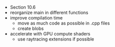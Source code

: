 
- Section 10.6
- reorganize main in different functions
- improve compilation time
  - move as much code as possible in .cpp files
  - create blobs
- accelerate with GPU compute shaders
  - use raytracing extensions if possible
